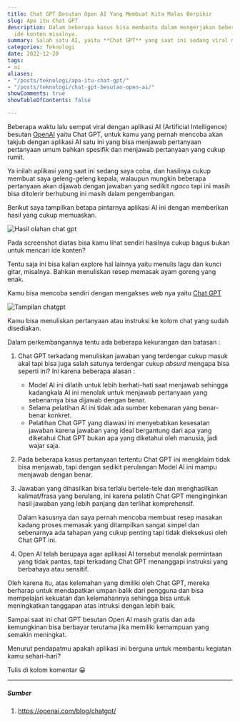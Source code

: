```yaml
---
title: Chat GPT Besutan Open AI Yang Membuat Kita Malas Berpikir
slug: Apa itu Chat GPT
description: Dalam beberapa kasus bisa membantu dalam mengerjakan beberapa hal, membuat
  ide konten misalnya.
summary: Salah satu AI, yaitu **Chat GPT** yang saat ini sedang viral memiliki kemampuan bisa menjawab pertanyaan umum bahkan spesifik, kamu pasti akan takjub ketika pertama kali mencobanya.
categories: Teknologi
date: 2022-12-20
tags:
- ai
aliases:
- "/posts/teknologi/apa-itu-chat-gpt/"
- "/posts/teknologi/chat-gpt-besutan-open-ai/"
showComments: true
showTableOfContents: false

---
```

Beberapa waktu lalu sempat viral dengan aplikasi AI (Artificial Intelligence) besutan [OpenAI](https://open.ai/) yaitu Chat GPT, untuk kamu yang pernah mencoba akan takjub dengan aplikasi AI satu ini yang bisa menjawab pertanyaan pertanyaan umum bahkan spesifik dan menjawab pertanyaan yang cukup rumit.

Ya inilah aplikasi yang saat ini sedang saya coba, dan hasilnya cukup membuat saya geleng-geleng kepala, walaupun mungkin beberapa pertanyaan akan dijawab dengan jawaban yang sedikit _ngaco_ tapi ini masih bisa ditolerir berhubung ini masih dalam pengembangan.

<div>
<script async src="https://pagead2.googlesyndication.com/pagead/js/adsbygoogle.js?client=ca-pub-1028861450285140"
     crossorigin="anonymous"></script>
<!-- Iklan horizontal -->
<ins class="adsbygoogle"
     style="display:block"
     data-ad-client="ca-pub-1028861450285140"
     data-ad-slot="1294831496"
     data-ad-format="auto"
     data-full-width-responsive="true"></ins>
<script>
     (adsbygoogle = window.adsbygoogle || []).push({});
</script>
</div>

Berikut saya tampilkan betapa pintarnya aplikasi AI ini dengan memberikan hasil yang cukup memuaskan.

![Hasil olahan chat gpt](/img/chatgpt-hasil.png)

Pada screenshot diatas bisa kamu lihat sendiri hasilnya cukup bagus bukan untuk mencari ide konten?

Tentu saja ini bisa kalian explore hal lainnya yaitu menulis lagu dan kunci gitar, misalnya. Bahkan menuliskan resep memasak ayam goreng yang enak.

Kamu bisa mencoba sendiri dengan mengakses web nya yaitu [Chat GPT](https://chat.openai.com/chat)

![Tampilan chatgpt](/img/chatgpt-homepage.png)

Kamu bisa menuliskan pertanyaan atau instruksi ke kolom chat yang sudah disediakan.

Dalam perkembangannya tentu ada beberapa kekurangan dan batasan :

1. Chat GPT terkadang menuliskan jawaban yang terdengar cukup masuk akal tapi bisa juga salah satunya terdengar cukup _absurd_ mengapa bisa seperti ini? Ini karena beberapa alasan :
   * Model AI ini dilatih untuk lebih berhati-hati saat menjawab sehingga kadangkala AI ini menolak untuk menjawab pertanyaan yang sebenarnya bisa dijawab dengan benar.
   * Selama pelatihan AI ini tidak ada sumber kebenaran yang benar-benar konkret.
   * Pelatihan Chat GPT yang diawasi ini menyebabkan kesesatan jawaban karena jawaban yang ideal bergantung dari apa yang diketahui Chat GPT bukan apa yang diketahui oleh manusia, jadi wajar saja.
2. Pada beberapa kasus pertanyaan tertentu Chat GPT ini mengklaim tidak bisa menjawab, tapi dengan sedikit perulangan Model AI ini mampu menjawab dengan benar.
3. Jawaban yang dihasilkan bisa terlalu bertele-tele dan menghasilkan kalimat/frasa yang berulang, ini karena pelatih Chat GPT menginginkan hasil jawaban yang lebih panjang dan terlihat komprehensif.

   Dalam kasusnya dan saya pernah mencoba membuat resep masakan kadang proses memasak yang ditampilkan sangat simpel dan sebenarnya ada tahapan yang cukup penting tapi tidak dieksekusi oleh Chat GPT ini.
4. Open AI telah berupaya agar aplikasi AI tersebut menolak permintaan yang tidak pantas, tapi terkadang Chat GPT menanggapi instruksi yang berbahaya atau sensitif.

Oleh karena itu, atas kelemahan yang dimiliki oleh Chat GPT, mereka berharap untuk mendapatkan umpan balik dari pengguna dan bisa mempelajari kekuatan dan kelemahannya sehingga bisa untuk meningkatkan tanggapan atas intruksi dengan lebih baik.

Sampai saat ini chat GPT besutan Open AI masih gratis dan ada kemungkinan bisa berbayar terutama jika memiliki kemampuan yang semakin meningkat.

Menurut pendapatmu apakah aplikasi ini berguna untuk membantu kegiatan kamu sehari-hari?

Tulis di kolom komentar 😀

***

##### Sumber

1. https://openai.com/blog/chatgpt/

<div>
<script async src="https://pagead2.googlesyndication.com/pagead/js/adsbygoogle.js?client=ca-pub-1028861450285140"
     crossorigin="anonymous"></script>
<!-- Iklan horizontal -->
<ins class="adsbygoogle"
     style="display:block"
     data-ad-client="ca-pub-1028861450285140"
     data-ad-slot="1294831496"
     data-ad-format="auto"
     data-full-width-responsive="true"></ins>
<script>
     (adsbygoogle = window.adsbygoogle || []).push({});
</script>
</div>